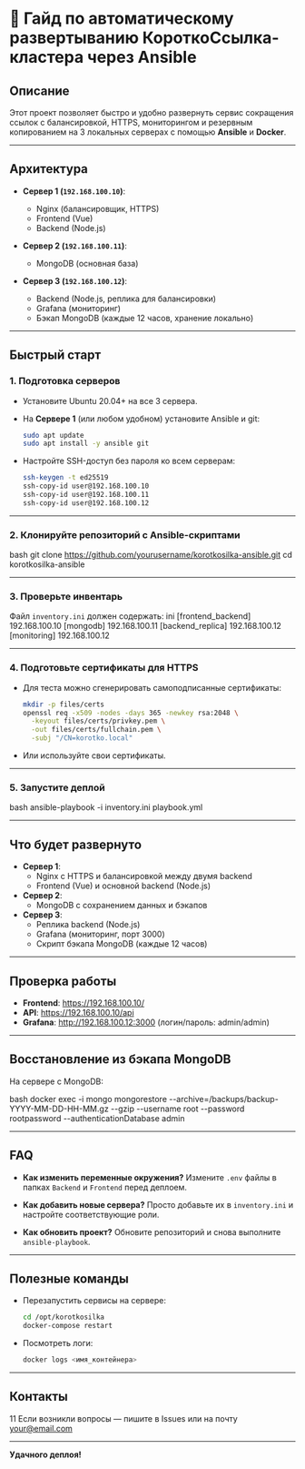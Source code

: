 # 🚀 Гайд по автоматическому развертыванию КороткоСсылка-кластера через Ansible

## Описание

Этот проект позволяет быстро и удобно развернуть сервис сокращения ссылок с балансировкой, HTTPS, мониторингом и резервным копированием на 3 локальных серверах с помощью **Ansible** и **Docker**.

---

## Архитектура

- **Сервер 1 (`192.168.100.10`)**:

  - Nginx (балансировщик, HTTPS)
  - Frontend (Vue)
  - Backend (Node.js)

- **Сервер 2 (`192.168.100.11`)**:

  - MongoDB (основная база)

- **Сервер 3 (`192.168.100.12`)**:
  - Backend (Node.js, реплика для балансировки)
  - Grafana (мониторинг)
  - Бэкап MongoDB (каждые 12 часов, хранение локально)

---

## Быстрый старт

### 1. Подготовка серверов

- Установите Ubuntu 20.04+ на все 3 сервера.
- На **Сервере 1** (или любом удобном) установите Ansible и git:

  ```bash
  sudo apt update
  sudo apt install -y ansible git
  ```

- Настройте SSH-доступ без пароля ко всем серверам:

  ```bash
  ssh-keygen -t ed25519
  ssh-copy-id user@192.168.100.10
  ssh-copy-id user@192.168.100.11
  ssh-copy-id user@192.168.100.12
  ```

---

### 2. Клонируйте репозиторий с Ansible-скриптами

bash
git clone https://github.com/yourusername/korotkosilka-ansible.git
cd korotkosilka-ansible

---

### 3. Проверьте инвентарь

Файл `inventory.ini` должен содержать:
ini
[frontend_backend]
192.168.100.10
[mongodb]
192.168.100.11
[backend_replica]
192.168.100.12
[monitoring]
192.168.100.12

---

### 4. Подготовьте сертификаты для HTTPS

- Для теста можно сгенерировать самоподписанные сертификаты:

  ```bash
  mkdir -p files/certs
  openssl req -x509 -nodes -days 365 -newkey rsa:2048 \
    -keyout files/certs/privkey.pem \
    -out files/certs/fullchain.pem \
    -subj "/CN=korotko.local"
  ```

- Или используйте свои сертификаты.

---

### 5. Запустите деплой

bash
ansible-playbook -i inventory.ini playbook.yml

---

## Что будет развернуто

- **Сервер 1**:
  - Nginx с HTTPS и балансировкой между двумя backend
  - Frontend (Vue) и основной backend (Node.js)
- **Сервер 2**:
  - MongoDB с сохранением данных и бэкапов
- **Сервер 3**:
  - Реплика backend (Node.js)
  - Grafana (мониторинг, порт 3000)
  - Скрипт бэкапа MongoDB (каждые 12 часов)

---

## Проверка работы

- **Frontend**: https://192.168.100.10/
- **API**: https://192.168.100.10/api
- **Grafana**: http://192.168.100.12:3000 (логин/пароль: admin/admin)

---

## Восстановление из бэкапа MongoDB

На сервере с MongoDB:

bash
docker exec -i mongo mongorestore --archive=/backups/backup-YYYY-MM-DD-HH-MM.gz --gzip --username root --password rootpassword --authenticationDatabase admin

---

## FAQ

- **Как изменить переменные окружения?**
  Измените `.env` файлы в папках `Backend` и `Frontend` перед деплоем.

- **Как добавить новые сервера?**
  Просто добавьте их в `inventory.ini` и настройте соответствующие роли.

- **Как обновить проект?**
  Обновите репозиторий и снова выполните `ansible-playbook`.

---

## Полезные команды

- Перезапустить сервисы на сервере:

  ```bash
  cd /opt/korotkosilka
  docker-compose restart
  ```

- Посмотреть логи:
  ```bash
  docker logs <имя_контейнера>
  ```

---

## Контакты

11
Если возникли вопросы — пишите в Issues или на почту your@email.com

---

**Удачного деплоя!**
